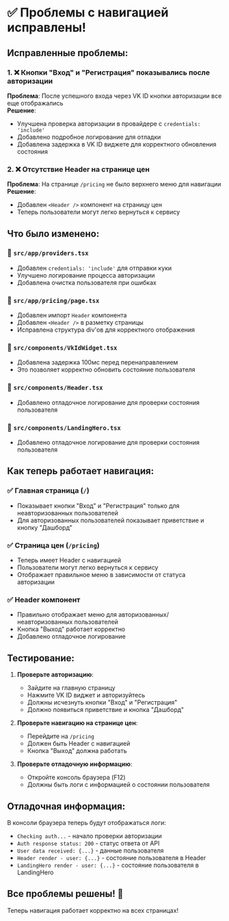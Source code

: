 # ✅ Проблемы с навигацией исправлены!

## Исправленные проблемы:

### 1. ❌ Кнопки "Вход" и "Регистрация" показывались после авторизации
**Проблема**: После успешного входа через VK ID кнопки авторизации все еще отображались  
**Решение**: 
- Улучшена проверка авторизации в провайдере с `credentials: 'include'`
- Добавлено подробное логирование для отладки
- Добавлена задержка в VK ID виджете для корректного обновления состояния

### 2. ❌ Отсутствие Header на странице цен
**Проблема**: На странице `/pricing` не было верхнего меню для навигации  
**Решение**: 
- Добавлен `<Header />` компонент на страницу цен
- Теперь пользователи могут легко вернуться к сервису

## Что было изменено:

### 📁 `src/app/providers.tsx`
- Добавлен `credentials: 'include'` для отправки куки
- Улучшено логирование процесса авторизации
- Добавлена очистка пользователя при ошибках

### 📁 `src/app/pricing/page.tsx`
- Добавлен импорт `Header` компонента
- Добавлен `<Header />` в разметку страницы
- Исправлена структура div'ов для корректного отображения

### 📁 `src/components/VkIdWidget.tsx`
- Добавлена задержка 100мс перед перенаправлением
- Это позволяет корректно обновить состояние пользователя

### 📁 `src/components/Header.tsx`
- Добавлено отладочное логирование для проверки состояния пользователя

### 📁 `src/components/LandingHero.tsx`
- Добавлено отладочное логирование для проверки состояния пользователя

## Как теперь работает навигация:

### ✅ Главная страница (`/`)
- Показывает кнопки "Вход" и "Регистрация" только для неавторизованных пользователей
- Для авторизованных пользователей показывает приветствие и кнопку "Дашборд"

### ✅ Страница цен (`/pricing`)
- Теперь имеет Header с навигацией
- Пользователи могут легко вернуться к сервису
- Отображает правильное меню в зависимости от статуса авторизации

### ✅ Header компонент
- Правильно отображает меню для авторизованных/неавторизованных пользователей
- Кнопка "Выход" работает корректно
- Добавлено отладочное логирование

## Тестирование:

1. **Проверьте авторизацию**:
   - Зайдите на главную страницу
   - Нажмите VK ID виджет и авторизуйтесь
   - Должны исчезнуть кнопки "Вход" и "Регистрация"
   - Должно появиться приветствие и кнопка "Дашборд"

2. **Проверьте навигацию на странице цен**:
   - Перейдите на `/pricing`
   - Должен быть Header с навигацией
   - Кнопка "Выход" должна работать

3. **Проверьте отладочную информацию**:
   - Откройте консоль браузера (F12)
   - Должны быть логи с информацией о состоянии пользователя

## Отладочная информация:

В консоли браузера теперь будут отображаться логи:
- `Checking auth...` - начало проверки авторизации
- `Auth response status: 200` - статус ответа от API
- `User data received: {...}` - данные пользователя
- `Header render - user: {...}` - состояние пользователя в Header
- `LandingHero render - user: {...}` - состояние пользователя в LandingHero

## Все проблемы решены! 🎉

Теперь навигация работает корректно на всех страницах!
